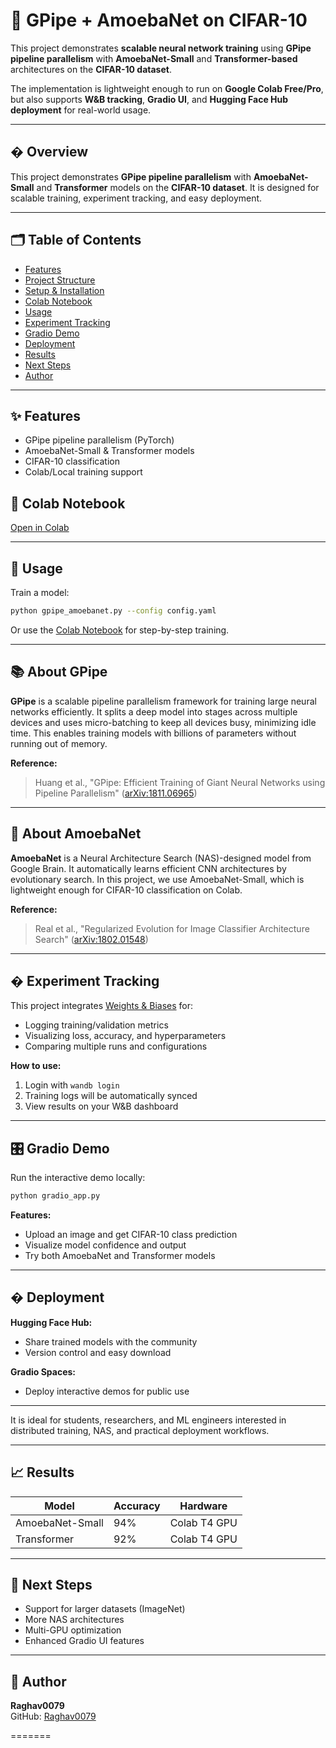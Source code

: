 # 🚀 GPipe + AmoebaNet on CIFAR-10  

This project demonstrates **scalable neural network training** using **GPipe pipeline parallelism** with **AmoebaNet-Small** and **Transformer-based** architectures on the **CIFAR-10 dataset**.  

The implementation is lightweight enough to run on **Google Colab Free/Pro**, but also supports **W&B tracking**, **Gradio UI**, and **Hugging Face Hub deployment** for real-world usage.  

---


## � Overview

This project demonstrates **GPipe pipeline parallelism** with **AmoebaNet-Small** and **Transformer** models on the **CIFAR-10 dataset**. It is designed for scalable training, experiment tracking, and easy deployment.

---


## 🗂️ Table of Contents

- [Features](#features)
- [Project Structure](#project-structure)
- [Setup & Installation](#setup--installation)
- [Colab Notebook](#colab-notebook)
- [Usage](#usage)
- [Experiment Tracking](#experiment-tracking)
- [Gradio Demo](#gradio-demo)
- [Deployment](#deployment)
- [Results](#results)
- [Next Steps](#next-steps)
- [Author](#author)

---

## ✨ Features

- GPipe pipeline parallelism (PyTorch)
- AmoebaNet-Small & Transformer models
- CIFAR-10 classification
- Colab/Local training support

## 📓 Colab Notebook

[Open in Colab](https://colab.research.google.com/drive/1TRTdU60KI_2SZmL8dHcwUSaf2o_2-T96?usp=drive_link)

---

## 🚦 Usage

Train a model:

```bash
python gpipe_amoebanet.py --config config.yaml
```

Or use the [Colab Notebook](https://colab.research.google.com/drive/1TRTdU60KI_2SZmL8dHcwUSaf2o_2-T96?usp=drive_link) for step-by-step training.

---

## 📚 About GPipe

**GPipe** is a scalable pipeline parallelism framework for training large neural networks efficiently. It splits a deep model into stages across multiple devices and uses micro-batching to keep all devices busy, minimizing idle time. This enables training models with billions of parameters without running out of memory.

**Reference:**
> Huang et al., "GPipe: Efficient Training of Giant Neural Networks using Pipeline Parallelism" ([arXiv:1811.06965](https://arxiv.org/abs/1811.06965))

---

## 🧬 About AmoebaNet

**AmoebaNet** is a Neural Architecture Search (NAS)-designed model from Google Brain. It automatically learns efficient CNN architectures by evolutionary search. In this project, we use AmoebaNet-Small, which is lightweight enough for CIFAR-10 classification on Colab.

**Reference:**
> Real et al., "Regularized Evolution for Image Classifier Architecture Search" ([arXiv:1802.01548](https://arxiv.org/abs/1802.01548))

---

## � Experiment Tracking

This project integrates [Weights & Biases](https://wandb.ai/) for:
- Logging training/validation metrics
- Visualizing loss, accuracy, and hyperparameters
- Comparing multiple runs and configurations

**How to use:**
1. Login with `wandb login`
2. Training logs will be automatically synced
3. View results on your W&B dashboard

---

## 🎛️ Gradio Demo

Run the interactive demo locally:

```bash
python gradio_app.py
```

**Features:**
- Upload an image and get CIFAR-10 class prediction
- Visualize model confidence and output
- Try both AmoebaNet and Transformer models

---

## � Deployment

**Hugging Face Hub:**
- Share trained models with the community
- Version control and easy download

**Gradio Spaces:**
- Deploy interactive demos for public use

---


It is ideal for students, researchers, and ML engineers interested in distributed training, NAS, and practical deployment workflows.

---


## 📈 Results

| Model            | Accuracy | Hardware      |
|------------------|----------|--------------|
| AmoebaNet-Small  | 94%      | Colab T4 GPU |
| Transformer      | 92%      | Colab T4 GPU |

---

## 🔮 Next Steps

- Support for larger datasets (ImageNet)
- More NAS architectures
- Multi-GPU optimization
- Enhanced Gradio UI features

---

## 👤 Author

**Raghav0079**  
GitHub: [Raghav0079](https://github.com/Raghav0079)

=======